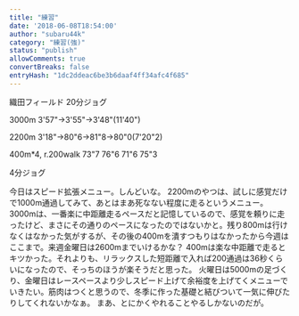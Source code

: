 ```yaml
---
title: "練習"
date: '2018-06-08T18:54:00'
author: "subaru44k"
category: "練習(強)"
status: "publish"
allowComments: true
convertBreaks: false
entryHash: "1dc2ddeac6be3b6daaf4ff34afc4f685"
---
```

織田フィールド
20分ジョグ

3000m
3'57"→3'55"→3'48"(11'40")

2200m
3'18"→80"6→81"8→80"0(7'20"2)

400m*4, r.200walk
73"7
76"6
71"6
75"3

4分ジョグ

今日はスピード拡張メニュー。しんどいな。
2200mのやつは、試しに感覚だけで1000m通過してみて、あとはまあ死なない程度に走るというメニュー。3000mは、一番楽に中距離走るペースだと記憶しているので、感覚を頼りに走ったけど、まさにその通りのペースになったのではないかと。残り800mは行けなくはなかった気がするが、その後の400mを潰すつもりはなかったから今週はここまで。来週金曜日は2600mまでいけるかな？
400mは楽な中距離で走るとキツかった。それよりも、リラックスした短距離で入れば200通過は36秒くらいになったので、そっちのほうが楽そうだと思った。
火曜日は5000mの足づくり、金曜日はレースペースより少しスピード上げて余裕度を上げてくメニューでいきたい。筋肉はつくと思うので、冬季に作った基礎と結びついて一気に伸びたりしてくれないかなぁ。
まあ、とにかくやれることやるしかないのだが。
